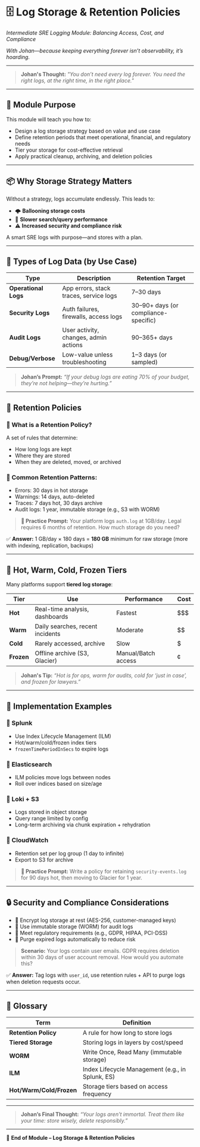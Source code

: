 # 🗄️ Log Storage & Retention Policies

*Intermediate SRE Logging Module: Balancing Access, Cost, and Compliance*

*With Johan—because keeping everything forever isn’t observability, it’s hoarding.*

---

> **Johan's Thought:**
> *"You don’t need every log forever. You need the right logs, at the right time, in the right place."*

---

## 🧭 Module Purpose

This module will teach you how to:
- Design a log storage strategy based on value and use case
- Define retention periods that meet operational, financial, and regulatory needs
- Tier your storage for cost-effective retrieval
- Apply practical cleanup, archiving, and deletion policies

---

## 📦 Why Storage Strategy Matters

Without a strategy, logs accumulate endlessly. This leads to:
- 🌩️ **Ballooning storage costs**
- 🧭 **Slower search/query performance**
- ⚠️ **Increased security and compliance risk**

A smart SRE logs with purpose—and stores with a plan.

---

## 🔑 Types of Log Data (by Use Case)

| Type | Description | Retention Target |
|------|-------------|------------------|
| **Operational Logs** | App errors, stack traces, service logs | 7–30 days |
| **Security Logs** | Auth failures, firewalls, access logs | 30–90+ days (or compliance-specific) |
| **Audit Logs** | User activity, changes, admin actions | 90–365+ days |
| **Debug/Verbose** | Low-value unless troubleshooting | 1–3 days (or sampled) |

> **Johan’s Prompt:**
> *“If your debug logs are eating 70% of your budget, they’re not helping—they’re hurting.”*

---

## 🧱 Retention Policies

### 🔹 What is a Retention Policy?
A set of rules that determine:
- How long logs are kept
- Where they are stored
- When they are deleted, moved, or archived

### 🧠 Common Retention Patterns:
- Errors: 30 days in hot storage
- Warnings: 14 days, auto-deleted
- Traces: 7 days hot, 30 days archive
- Audit logs: 1 year, immutable storage (e.g., S3 with WORM)

> **🧪 Practice Prompt:**
> Your platform logs `auth.log` at 1GB/day. Legal requires 6 months of retention. How much storage do you need?

✅ **Answer:** 1 GB/day × 180 days = **180 GB** minimum for raw storage (more with indexing, replication, backups)

---

## 📂 Hot, Warm, Cold, Frozen Tiers

Many platforms support **tiered log storage**:

| Tier | Use | Performance | Cost |
|------|-----|-------------|------|
| **Hot** | Real-time analysis, dashboards | Fastest | $$$ |
| **Warm** | Daily searches, recent incidents | Moderate | $$ |
| **Cold** | Rarely accessed, archive | Slow | $ |
| **Frozen** | Offline archive (S3, Glacier) | Manual/Batch access | ¢ |

> **Johan's Tip:**
> *“Hot is for ops, warm for audits, cold for ‘just in case’, and frozen for lawyers.”*

---

## 🧩 Implementation Examples

### 🔹 Splunk
- Use Index Lifecycle Management (ILM)
- Hot/warm/cold/frozen index tiers
- `frozenTimePeriodInSecs` to expire logs

### 🔹 Elasticsearch
- ILM policies move logs between nodes
- Roll over indices based on size/age

### 🔹 Loki + S3
- Logs stored in object storage
- Query range limited by config
- Long-term archiving via chunk expiration + rehydration

### 🔹 CloudWatch
- Retention set per log group (1 day to infinite)
- Export to S3 for archive

> **🧪 Practice Prompt:**
> Write a policy for retaining `security-events.log` for 90 days hot, then moving to Glacier for 1 year.

---

## 🔒 Security and Compliance Considerations

- 🔐 Encrypt log storage at rest (AES-256, customer-managed keys)
- 🧾 Use immutable storage (WORM) for audit logs
- 📜 Meet regulatory requirements (e.g., GDPR, HIPAA, PCI-DSS)
- 🧹 Purge expired logs automatically to reduce risk

> **Scenario:**
> Your logs contain user emails. GDPR requires deletion within 30 days of user account removal. How would you automate this?

✅ **Answer:** Tag logs with `user_id`, use retention rules + API to purge logs when deletion requests occur.

---

## 📘 Glossary

| Term | Definition |
|------|------------|
| **Retention Policy** | A rule for how long to store logs |
| **Tiered Storage** | Storing logs in layers by cost/speed |
| **WORM** | Write Once, Read Many (immutable storage) |
| **ILM** | Index Lifecycle Management (e.g., in Splunk, ES) |
| **Hot/Warm/Cold/Frozen** | Storage tiers based on access frequency |

---

> **Johan’s Final Thought:**
> *“Your logs aren’t immortal. Treat them like your time: store wisely, delete responsibly.”*

---

📅 **End of Module – Log Storage & Retention Policies**

